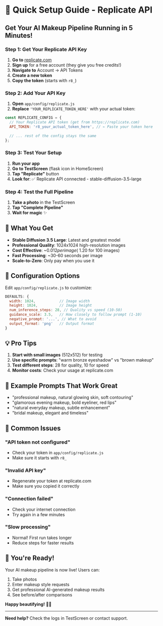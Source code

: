 # 🚀 Quick Setup Guide - Replicate API

## Get Your AI Makeup Pipeline Running in 5 Minutes!

### Step 1: Get Your Replicate API Key

1. **Go to** [replicate.com](https://replicate.com)
2. **Sign up** for a free account (they give you free credits!)
3. **Navigate to** Account → API Tokens
4. **Create a new token**
5. **Copy the token** (starts with `r8_`)

### Step 2: Add Your API Key

1. **Open** `app/config/replicate.js`
2. **Replace** `'YOUR_REPLICATE_TOKEN_HERE'` with your actual token:

```javascript
const REPLICATE_CONFIG = {
  // Your Replicate API token (get from https://replicate.com)
  API_TOKEN: 'r8_your_actual_token_here', // ← Paste your token here
  
  // ... rest of the config stays the same
};
```

### Step 3: Test Your Setup

1. **Run your app**
2. **Go to TestScreen** (flask icon in HomeScreen)
3. **Tap "Replicate"** button
4. **Look for**: ✅ Replicate API connected - stable-diffusion-3.5-large

### Step 4: Test the Full Pipeline

1. **Take a photo** in the TestScreen
2. **Tap "Complete Pipeline"**
3. **Wait for magic** ✨

## 🎯 What You Get

- **Stable Diffusion 3.5 Large**: Latest and greatest model
- **Professional Quality**: 1024x1024 high-resolution images
- **Cost Effective**: ~$0.012 per image (~$1.20 for 100 images)
- **Fast Processing**: ~30-60 seconds per image
- **Scale-to-Zero**: Only pay when you use it

## 🔧 Configuration Options

Edit `app/config/replicate.js` to customize:

```javascript
DEFAULTS: {
  width: 1024,           // Image width
  height: 1024,          // Image height
  num_inference_steps: 28, // Quality vs speed (10-50)
  guidance_scale: 3.5,   // How closely to follow prompt (1-10)
  negative_prompt: '...', // What to avoid
  output_format: 'png'   // Output format
}
```

## 💡 Pro Tips

1. **Start with small images** (512x512) for testing
2. **Use specific prompts**: "warm bronze eyeshadow" vs "brown makeup"
3. **Test different steps**: 28 for quality, 10 for speed
4. **Monitor costs**: Check your usage at replicate.com

## 🎨 Example Prompts That Work Great

- "professional makeup, natural glowing skin, soft contouring"
- "glamorous evening makeup, bold eyeliner, red lips"
- "natural everyday makeup, subtle enhancement"
- "bridal makeup, elegant and timeless"

## 🚨 Common Issues

### "API token not configured"
- Check your token in `app/config/replicate.js`
- Make sure it starts with `r8_`

### "Invalid API key"
- Regenerate your token at replicate.com
- Make sure you copied it correctly

### "Connection failed"
- Check your internet connection
- Try again in a few minutes

### "Slow processing"
- Normal! First run takes longer
- Reduce steps for faster results

## 🎉 You're Ready!

Your AI makeup pipeline is now live! Users can:
1. Take photos
2. Enter makeup style requests
3. Get professional AI-generated makeup results
4. See before/after comparisons

**Happy beautifying!** 💄✨

---

**Need help?** Check the logs in TestScreen or contact support. 